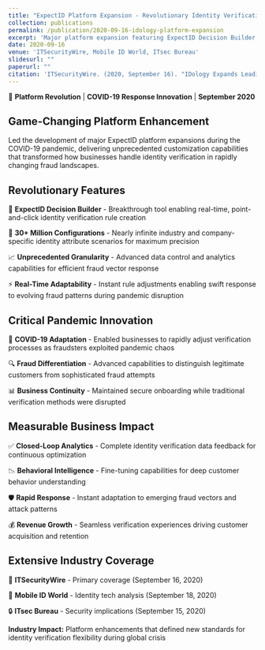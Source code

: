 ```yaml
---
title: "ExpectID Platform Expansion - Revolutionary Identity Verification Innovation"
collection: publications
permalink: /publication/2020-09-16-idology-platform-expansion
excerpt: 'Major platform expansion featuring ExpectID Decision Builder with 30M+ configuration possibilities, developed during COVID-19 pandemic response.'
date: 2020-09-16
venue: 'ITSecurityWire, Mobile ID World, ITsec Bureau'
slidesurl: ""
paperurl: ""
citation: 'ITSecurityWire. (2020, September 16). "IDology Expands Leading Identity Verification Platform With Unmatched Levels of Control, Customization and Visibility." <i>ITSecurityWire</i>.'
---
```


🚀 **Platform Revolution** | **COVID-19 Response Innovation** | **September 2020**

## Game-Changing Platform Enhancement

Led the development of major ExpectID platform expansions during the COVID-19 pandemic, delivering unprecedented customization capabilities that transformed how businesses handle identity verification in rapidly changing fraud landscapes.

## Revolutionary Features

🎯 **ExpectID Decision Builder** - Breakthrough tool enabling real-time, point-and-click identity verification rule creation

🔢 **30+ Million Configurations** - Nearly infinite industry and company-specific identity attribute scenarios for maximum precision

📈 **Unprecedented Granularity** - Advanced data control and analytics capabilities for efficient fraud vector response

⚡ **Real-Time Adaptability** - Instant rule adjustments enabling swift response to evolving fraud patterns during pandemic disruption

## Critical Pandemic Innovation

🦠 **COVID-19 Adaptation** - Enabled businesses to rapidly adjust verification processes as fraudsters exploited pandemic chaos

🔍 **Fraud Differentiation** - Advanced capabilities to distinguish legitimate customers from sophisticated fraud attempts

📊 **Business Continuity** - Maintained secure onboarding while traditional verification methods were disrupted

## Measurable Business Impact

✅ **Closed-Loop Analytics** - Complete identity verification data feedback for continuous optimization

📉 **Behavioral Intelligence** - Fine-tuning capabilities for deep customer behavior understanding

🛡️ **Rapid Response** - Instant adaptation to emerging fraud vectors and attack patterns

💰 **Revenue Growth** - Seamless verification experiences driving customer acquisition and retention

## Extensive Industry Coverage

📰 **ITSecurityWire** - Primary coverage (September 16, 2020)

📱 **Mobile ID World** - Identity tech analysis (September 18, 2020)

🔒 **ITsec Bureau** - Security implications (September 15, 2020)

**Industry Impact:** Platform enhancements that defined new standards for identity verification flexibility during global crisis
